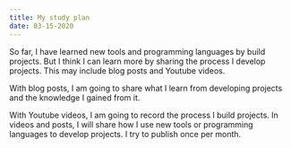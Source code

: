```yaml
---
title: My study plan
date: 03-15-2020
---
```

So far, I have learned new tools and programming languages by build projects. But I think I can learn more by sharing the process I develop projects. This may include blog posts and Youtube videos. 

With blog posts, I am going to share what I learn from developing projects and the knowledge I gained from it.

With Youtube videos, I am going to record the process I build projects. In videos and posts, I will share how I use new tools or programming languages to develop projects. I try to publish once per month.